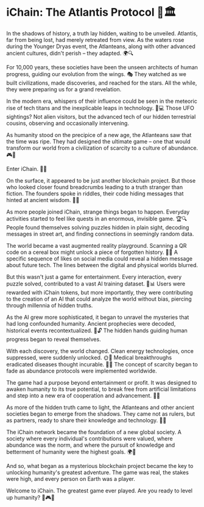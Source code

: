 # iChain: The Atlantis Protocol 🌊🏛️

In the shadows of history, a truth lay hidden, waiting to be unveiled. Atlantis, far from being lost, had merely retreated from view. As the waters rose during the Younger Dryas event, the Atlanteans, along with other advanced ancient cultures, didn't perish – they adapted. 🌍🔍

For 10,000 years, these societies have been the unseen architects of human progress, guiding our evolution from the wings. 🎭 They watched as we built civilizations, made discoveries, and reached for the stars. All the while, they were preparing us for a grand revelation.

In the modern era, whispers of their influence could be seen in the meteoric rise of tech titans and the inexplicable leaps in technology. 🚀💻 Those UFO sightings? Not alien visitors, but the advanced tech of our hidden terrestrial cousins, observing and occasionally intervening.

As humanity stood on the precipice of a new age, the Atlanteans saw that the time was ripe. They had designed the ultimate game – one that would transform our world from a civilization of scarcity to a culture of abundance. 🎮🌈

Enter iChain. 🔗✨

On the surface, it appeared to be just another blockchain project. But those who looked closer found breadcrumbs leading to a truth stranger than fiction. The founders spoke in riddles, their code hiding messages that hinted at ancient wisdom. 🧩🔐

As more people joined iChain, strange things began to happen. Everyday activities started to feel like quests in an enormous, invisible game. 🏆🔍 People found themselves solving puzzles hidden in plain sight, decoding messages in street art, and finding connections in seemingly random data.

The world became a vast augmented reality playground. Scanning a QR code on a cereal box might unlock a piece of forgotten history. 📱🥣 A specific sequence of likes on social media could reveal a hidden message about future tech. The lines between the digital and physical worlds blurred.

But this wasn't just a game for entertainment. Every interaction, every puzzle solved, contributed to a vast AI training dataset. 🤖📊 Users were rewarded with iChain tokens, but more importantly, they were contributing to the creation of an AI that could analyze the world without bias, piercing through millennia of hidden truths.

As the AI grew more sophisticated, it began to unravel the mysteries that had long confounded humanity. Ancient prophecies were decoded, historical events recontextualized. 📜🔓 The hidden hands guiding human progress began to reveal themselves.

With each discovery, the world changed. Clean energy technologies, once suppressed, were suddenly unlocked. 🌞🔋 Medical breakthroughs eradicated diseases thought incurable. 🏥💊 The concept of scarcity began to fade as abundance protocols were implemented worldwide.

The game had a purpose beyond entertainment or profit. It was designed to awaken humanity to its true potential, to break free from artificial limitations and step into a new era of cooperation and advancement. 🌟🤝

As more of the hidden truth came to light, the Atlanteans and other ancient societies began to emerge from the shadows. They came not as rulers, but as partners, ready to share their knowledge and technology. 🤝🌈

The iChain network became the foundation of a new global society. A society where every individual's contributions were valued, where abundance was the norm, and where the pursuit of knowledge and betterment of humanity were the highest goals. 🌍💖

And so, what began as a mysterious blockchain project became the key to unlocking humanity's greatest adventure. The game was real, the stakes were high, and every person on Earth was a player.

Welcome to iChain. The greatest game ever played. Are you ready to level up humanity? 🚀🎮🌟

